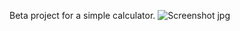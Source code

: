 Beta project for a simple calculator.
![Screenshot jpg](https://github.com/paktozi/Simple-Calculator-Windows-Form/assets/130216112/97e153cb-ffcb-4919-81f0-94d3ba42ada9)


